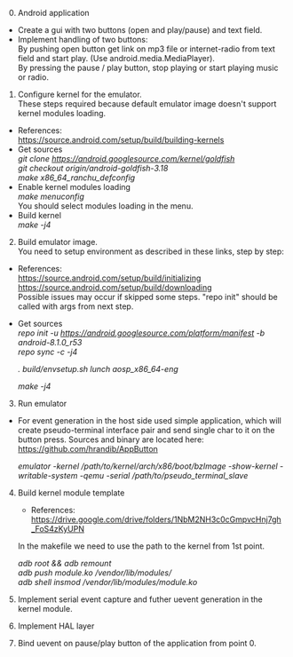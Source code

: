 0. Android application
  - Create a gui with two buttons (open and play/pause) and text field.
  - Implement handling of two buttons:  
    By pushing open button get link on mp3 file or internet-radio from text field and start play. (Use android.media.MediaPlayer).  
    By pressing the pause / play button, stop playing or start playing music or radio.

1. Configure kernel for the emulator.  
   These steps required because default emulator image doesn't support kernel modules loading.  
  - References:  
     https://source.android.com/setup/build/building-kernels
  - Get sources  
     *git clone https://android.googlesource.com/kernel/goldfish*  
     *git checkout origin/android-goldfish-3.18*  
     *make x86_64_ranchu_defconfig*
  - Enable kernel modules loading  
     *make menuconfig*  
     You should select modules loading in the menu.  
  - Build kernel  
     *make -j4*
2. Build emulator image.  
    You need to setup environment as described in these links, step by step:  
  - References:  
    https://source.android.com/setup/build/initializing  
    https://source.android.com/setup/build/downloading  
    Possible issues may occur if skipped some steps. "repo init" should be called with args from next step.
  - Get sources  
    *repo init -u https://android.googlesource.com/platform/manifest -b android-8.1.0_r53*  
    *repo sync -c -j4*
    
    *. build/envsetup.sh*
    *lunch aosp_x86_64-eng*

    *make -j4*

3. Run emulator  
  - For event generation in the host side used simple application,
    which will create pseudo-terminal interface pair and send single char to it
    on the button press. Sources and binary are located here:
    https://github.com/hrandib/AppButton

    *emulator -kernel /path/to/kernel/arch/x86/boot/bzImage
    -show-kernel -writable-system -qemu -serial /path/to/pseudo_terminal_slave*

4. Build kernel module template
    - References:
    https://drive.google.com/drive/folders/1NbM2NH3c0cGmpvcHnj7gh_FoS4zKyUPN

    In the makefile we need to use the path to the kernel from 1st point.

    *adb root && adb remount*  
    *adb push module.ko /vendor/lib/modules/*  
    *adb shell insmod /vendor/lib/modules/module.ko*  

5. Implement serial event capture and futher uevent generation in the kernel module.
  
6. Implement HAL layer
  
7. Bind uevent on pause/play button of the application from point 0.
